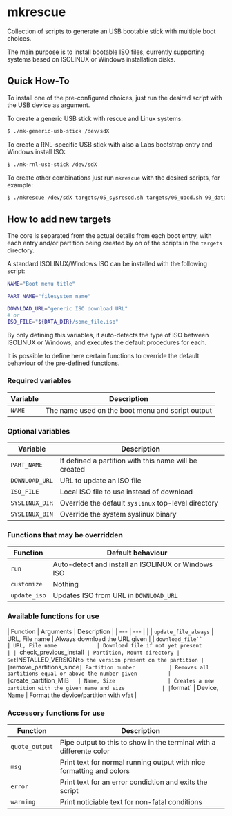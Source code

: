 # mkrescue

Collection of scripts to generate an USB bootable stick with multiple boot choices.

The main purpose is to install bootable ISO files, currently supporting systems
based on ISOLINUX or Windows installation disks.

## Quick How-To

To install one of the pre-configured choices, just run the desired script with
the USB device as argument.

To create a generic USB stick with rescue and Linux systems:

```sh
$ ./mk-generic-usb-stick /dev/sdX
```

To create a RNL-specific USB stick with also a Labs bootstrap entry and Windows install ISO:
```sh
$ ./mk-rnl-usb-stick /dev/sdX
```

To create other combinations just run `mkrescue` with the desired scripts, for example:
```sh
$ ./mkrescue /dev/sdX targets/05_sysrescd.sh targets/06_ubcd.sh 90_data.sh
```

## How to add new targets

The core is separated from the actual details from each boot entry, with each
entry and/or partition being created by on of the scripts in the `targets` directory.

A standard ISOLINUX/Windows ISO can be installed with the following script:
```sh
NAME="Boot menu title"

PART_NAME="filesystem_name"

DOWNLOAD_URL="generic ISO download URL"
# or
ISO_FILE="${DATA_DIR}/some_file.iso"
```

By only defining this variables, it auto-detects the type of ISO between ISOLINUX
or Windows, and executes the default procedures for each.

It is possible to define here certain functions to override the default behaviour
of the pre-defined functions.

### Required variables

| Variable        | Description                                                 |
| ---             | ---                                                         |
| `NAME`          | The name used on the boot menu and script output            |

### Optional variables

| Variable        | Description                                                 |
| ---             | ---                                                         |
| `PART_NAME`     | If defined a partition with this name will be created       |
| `DOWNLOAD_URL`  | URL to update an ISO file                                   |
| `ISO_FILE`      | Local ISO file to use instead of download                   |
| `SYSLINUX_DIR`  | Override the default `syslinux` top-level directory         |
| `SYSLINUX_BIN`  | Override the system syslinux binary                         |

### Functions that may be overridden

| Function     | Default behaviour                                              |
| ---          | ---                                                            |
| `run`        | Auto-detect and install an ISOLINUX or Windows ISO             |
| `customize`  | Nothing                                                        |
| `update_iso` | Updates ISO from URL in `DOWNLOAD_URL`                         |

### Available functions for use

| Function                  | Arguments                  | Description                                                     |
| ---                       | ---                        |                                                                 |
| `update_file_always`      | URL, File name             | Always download the URL given                                   |
| `download_file``          | URL, File name             | Download file if not yet present                                |
| `check_previous_install`  | Partition, Mount directory | Set `INSTALLED_VERSION` to the version present on the partition |
| `remove_partitions_since` | Partition number           | Removes all partitions equal or above the number given          |
| `create_partition_MiB`    | Name, Size                 | Creates a new partition with the given name and size            |
| `format`                  | Device, Name               | Format the device/partition with vfat                           |

### Accessory functions for use

| Function       | Description                                                           |
| ---            | ---                                                                   |
| `quote_output` | Pipe output to this to show in the terminal with a differente color   |
| `msg`          | Print text for normal running output with nice formatting and colors  |
| `error`        | Print text for an error condidtion and exits the script               |
| `warning`      | Print noticiable text for non-fatal conditions                        |
